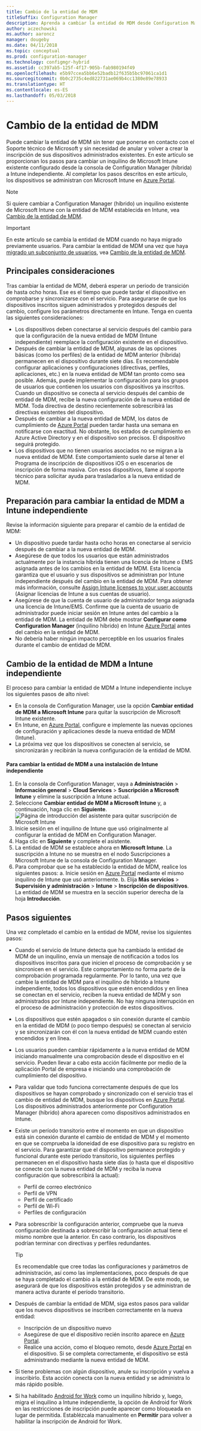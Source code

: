 ```yaml
---
title: Cambio de la entidad de MDM
titleSuffix: Configuration Manager
description: Aprenda a cambiar la entidad de MDM desde Configuration Manager (híbrido) a Intune independiente
author: aczechowski
ms.author: aaroncz
manager: dougeby
ms.date: 04/11/2018
ms.topic: conceptual
ms.prod: configuration-manager
ms.technology: configmgr-hybrid
ms.assetid: cc397ab5-125f-4f17-905b-fab980194f49
ms.openlocfilehash: e5b97ccea5bb6e52badb12f635b5bc97061ca1d1
ms.sourcegitcommit: 0b0c2735c4ed822731ae069b4cc1380e89e78933
ms.translationtype: HT
ms.contentlocale: es-ES
ms.lasthandoff: 05/03/2018
---
```

# <a name="change-your-mdm-authority"></a>Cambio de la entidad de MDM
Puede cambiar la entidad de MDM sin tener que ponerse en contacto con el Soporte técnico de Microsoft y sin necesidad de anular y volver a crear la inscripción de sus dispositivos administrados existentes. En este artículo se proporcionan los pasos para cambiar un inquilino de Microsoft Intune existente configurado desde la consola de Configuration Manager (híbrida) a Intune independiente. Al completar los pasos descritos en este artículo, los dispositivos se administran con Microsoft Intune en [Azure Portal](https://portal.azure.com). 

> [!Note]    
> Si quiere cambiar a Configuration Manager (híbrido) un inquilino existente de Microsoft Intune con la entidad de MDM establecida en Intune, vea [Cambio de la entidad de MDM](https://docs.microsoft.com/intune-classic/deploy-use/change-mdm-authority).

> [!Important]    
> En este artículo se cambia la entidad de MDM cuando no haya migrado previamente usuarios. Para cambiar la entidad de MDM una vez que haya [migrado un subconjunto de usuarios](migrate-hybridmdm-to-intunesa.md), vea [Cambio de la entidad de MDM](migrate-change-mdm-authority.md).

## <a name="key-considerations"></a>Principales consideraciones
Tras cambiar la entidad de MDM, deberá esperar un periodo de transición de hasta ocho horas. Ese es el tiempo que puede tardar el dispositivo en comprobarse y sincronizarse con el servicio. Para asegurarse de que los dispositivos inscritos siguen administrados y protegidos después del cambio, configure los parámetros directamente en Intune. Tenga en cuenta las siguientes consideraciones:
- Los dispositivos deben conectarse al servicio después del cambio para que la configuración de la nueva entidad de MDM (Intune independiente) reemplace la configuración existente en el dispositivo.
- Después de cambiar la entidad de MDM, algunas de las opciones básicas (como los perfiles) de la entidad de MDM anterior (híbrida) permanecen en el dispositivo durante siete días. Es recomendable configurar aplicaciones y configuraciones (directivas, perfiles, aplicaciones, etc.) en la nueva entidad de MDM tan pronto como sea posible. Además, puede implementar la configuración para los grupos de usuarios que contienen los usuarios con dispositivos ya inscritos. Cuando un dispositivo se conecta al servicio después del cambio de entidad de MDM, recibe la nueva configuración de la nueva entidad de MDM. Toda directiva de destino recientemente sobrescribirá las directivas existentes del dispositivo.
- Después de cambiar a la nueva entidad de MDM, los datos de cumplimiento de [Azure Portal](https://portal.azure.com) pueden tardar hasta una semana en notificarse con exactitud. No obstante, los estados de cumplimiento en Azure Active Directory y en el dispositivo son precisos. El dispositivo seguirá protegido.
- Los dispositivos que no tienen usuarios asociados no se migran a la nueva entidad de MDM. Este comportamiento suele darse al tener el Programa de inscripción de dispositivos iOS o en escenarios de inscripción de forma masiva. Con esos dispositivos, llame al soporte técnico para solicitar ayuda para trasladarlos a la nueva entidad de MDM.

## <a name="prepare-to-change-the-mdm-authority-to-intune-standalone"></a>Preparación para cambiar la entidad de MDM a Intune independiente
Revise la información siguiente para preparar el cambio de la entidad de MDM:
- Un dispositivo puede tardar hasta ocho horas en conectarse al servicio después de cambiar a la nueva entidad de MDM.
- Asegúrese de que todos los usuarios que están administrados actualmente por la instancia híbrida tienen una licencia de Intune o EMS asignada antes de los cambios en la entidad de MDM. Esta licencia garantiza que el usuario y sus dispositivos se administran por Intune independiente después del cambio en la entidad de MDM. Para obtener más información, consulte [Assign Intune licenses to your user accounts](https://docs.microsoft.com/intune/get-started/start-with-a-paid-subscription-to-microsoft-intune-step-4) (Asignar licencias de Intune a sus cuentas de usuario).
- Asegúrese de que la cuenta de usuario de administrador tenga asignada una licencia de Intune/EMS. Confirme que la cuenta de usuario de administrador puede iniciar sesión en Intune antes del cambio a la entidad de MDM. La entidad de MDM debe mostrar **Configurar como Configuration Manager** (inquilino híbrido) en Intune [Azure Portal](https://portal.azure.com) antes del cambio en la entidad de MDM.
- No debería haber ningún impacto perceptible en los usuarios finales durante el cambio de entidad de MDM. 

## <a name="change-the-mdm-authority-to-intune-standalone"></a>Cambio de la entidad de MDM a Intune independiente
El proceso para cambiar la entidad de MDM a Intune independiente incluye los siguientes pasos de alto nivel:  
- En la consola de Configuration Manager, use la opción **Cambiar entidad de MDM a Microsoft Intune** para quitar la suscripción de Microsoft Intune existente.
- En Intune, en [Azure Portal](https://portal.azure.com), configure e implemente las nuevas opciones de configuración y aplicaciones desde la nueva entidad de MDM (Intune).
- La próxima vez que los dispositivos se conecten al servicio, se sincronizarán y recibirán la nueva configuración de la entidad de MDM.

#### <a name="to-change-the-mdm-authority-to-intune-standalone"></a>Para cambiar la entidad de MDM a una instalación de Intune independiente
1. En la consola de Configuration Manager, vaya a **Administración** &gt; **Información general** &gt; **Cloud Services** &gt; **Suscripción a Microsoft Intune** y elimine la suscripción a Intune actual.
2. Seleccione **Cambiar entidad de MDM a Microsoft Intune** y, a continuación, haga clic en **Siguiente**.
   ![Página de introducción del asistente para quitar suscripción de Microsoft Intune](./media/mdm-change-delete-subscription.png)
3. Inicie sesión en el inquilino de Intune que usó originalmente al configurar la entidad de MDM en Configuration Manager.
4. Haga clic en **Siguiente** y complete el asistente.
5. La entidad de MDM se establece ahora en **Microsoft Intune**. La suscripción a Intune no se muestra en el nodo Suscripciones a Microsoft Intune de la consola de Configuration Manager. 
6. Para comprobar que se ha establecido la entidad de MDM, realice los siguientes pasos: a. Inicie sesión en [Azure Portal](https://portal.azure.com) mediante el mismo inquilino de Intune que usó anteriormente. 
    b. Elija **Más servicios** > **Supervisión y administración** > **Intune** > **Inscripción de dispositivos**. La entidad de MDM se muestra en la sección superior derecha de la hoja **Introducción**. 

## <a name="next-steps"></a>Pasos siguientes
Una vez completado el cambio en la entidad de MDM, revise los siguientes pasos:
- Cuando el servicio de Intune detecta que ha cambiado la entidad de MDM de un inquilino, envía un mensaje de notificación a todos los dispositivos inscritos para que inicien el proceso de comprobación y se sincronicen en el servicio. Este comportamiento no forma parte de la comprobación programada regularmente. Por lo tanto, una vez que cambie la entidad de MDM para el inquilino de híbrido a Intune independiente, todos los dispositivos que estén encendidos y en línea se conectan en el servicio, reciben la nueva entidad de MDM y son administrados por Intune independiente. No hay ninguna interrupción en el proceso de administración y protección de estos dispositivos.
- Los dispositivos que estén apagados o sin conexión durante el cambio en la entidad de MDM (o poco tiempo después) se conectan al servicio y se sincronizarán con él con la nueva entidad de MDM cuando estén encendidos y en línea.  
- Los usuarios pueden cambiar rápidamente a la nueva entidad de MDM iniciando manualmente una comprobación desde el dispositivo en el servicio. Pueden llevar a cabo esta acción fácilmente por medio de la aplicación Portal de empresa e iniciando una comprobación de cumplimiento del dispositivo.
- Para validar que todo funciona correctamente después de que los dispositivos se hayan comprobado y sincronizado con el servicio tras el cambio de entidad de MDM, busque los dispositivos en [Azure Portal](https://portal.azure.com). Los dispositivos administrados anteriormente por Configuration Manager (híbrido) ahora aparecen como dispositivos administrados en Intune.    
- Existe un período transitorio entre el momento en que un dispositivo está sin conexión durante el cambio de entidad de MDM y el momento en que se comprueba la idoneidad de ese dispositivo para su registro en el servicio. Para garantizar que el dispositivo permanece protegido y funcional durante este período transitorio, los siguientes perfiles permanecen en el dispositivo hasta siete días (o hasta que el dispositivo se conecte con la nueva entidad de MDM y reciba la nueva configuración que sobrescribirá la actual):
    - Perfil de correo electrónico
    - Perfil de VPN
    - Perfil de certificado
    - Perfil de Wi-Fi
    - Perfiles de configuración
- Para sobrescribir la configuración anterior, compruebe que la nueva configuración destinada a sobrescribir la configuración actual tiene el mismo nombre que la anterior. En caso contrario, los dispositivos podrían terminar con directivas y perfiles redundantes.    

  > [!TIP]   
  > Es recomendable que cree todas las configuraciones y parámetros de administración, así como las implementaciones, poco después de que se haya completado el cambio a la entidad de MDM. De este modo, se asegurará de que los dispositivos están protegidos y se administran de manera activa durante el período transitorio.   
-  Después de cambiar la entidad de MDM, siga estos pasos para validar que los nuevos dispositivos se inscriben correctamente en la nueva entidad:   
    - Inscripción de un dispositivo nuevo
    - Asegúrese de que el dispositivo recién inscrito aparece en [Azure Portal](https://portal.azure.com).
    - Realice una acción, como el bloqueo remoto, desde [Azure Portal](https://portal.azure.com) en el dispositivo. Si se completa correctamente, el dispositivo se está administrando mediante la nueva entidad de MDM.
- Si tiene problemas con algún dispositivo, anule su inscripción y vuelva a inscribirlo. Esta acción conecta con la nueva entidad y se administra lo más rápido posible.
- Si ha habilitado [Android for Work](/sccm/mdm/deploy-use/create-configuration-items-for-android-for-work-devices-managed-without-the-client) como un inquilino híbrido y, luego, migra el inquilino a Intune independiente, la opción de Android for Work en las restricciones de inscripción puede aparecer como bloqueada en lugar de permitida. Establézcala manualmente en **Permitir** para volver a habilitar la inscripción de Android for Work.<!--512117-->